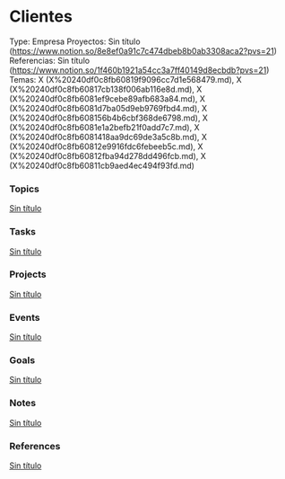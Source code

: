 # Clientes

Type: Empresa
Proyectos: Sin título (https://www.notion.so/8e8ef0a91c7c474dbeb8b0ab3308aca2?pvs=21)
Referencias: Sin título (https://www.notion.so/1f460b1921a54cc3a7ff40149d8ecbdb?pvs=21)
Temas: X (X%20240df0c8fb60819f9096cc7d1e568479.md), X (X%20240df0c8fb60817cb138f006ab116e8d.md), X (X%20240df0c8fb6081ef9cebe89afb683a84.md), X (X%20240df0c8fb6081d7ba05d9eb9769fbd4.md), X (X%20240df0c8fb608156b4b6cbf368de6798.md), X (X%20240df0c8fb6081e1a2befb21f0add7c7.md), X (X%20240df0c8fb6081418aa9dc69de3a5c8b.md), X (X%20240df0c8fb60812e9916fdc6febeeb5c.md), X (X%20240df0c8fb60812fba94d278dd496fcb.md), X (X%20240df0c8fb60811cb9aed4ec494f93fd.md)

### Topics

[Sin título](Sin%20ti%CC%81tulo%20240df0c8fb608100a6abdc4306b553e0.csv)

### Tasks

[Sin título](Sin%20ti%CC%81tulo%20240df0c8fb6081e58b59dc7a84bc8483.csv)

### Projects

[Sin título](Sin%20ti%CC%81tulo%20240df0c8fb60819da418e330d49c9081.csv)

### Events

[Sin título](Sin%20ti%CC%81tulo%20240df0c8fb6081dab70cde8a7d40dc28.csv)

### Goals

[Sin título](Sin%20ti%CC%81tulo%20240df0c8fb60810eb669f7c3a4a6fc33.csv)

### Notes

[Sin título](Sin%20ti%CC%81tulo%20240df0c8fb6081e8b16bedce9305c402.csv)

### References

[Sin título](Sin%20ti%CC%81tulo%20240df0c8fb60813d8c88e316f6001694.csv)